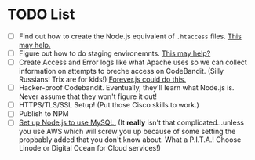 # TODO List

* [ ] Find out how to create the Node.js equivalent of `.htaccess` files. [This may help.](https://stackoverflow.com/questions/17199095/nodejs-equivalent-of-this-htaccess)
* [ ] Figure out how to do staging environemnts. [This may help?](https://stackoverflow.com/questions/36983023/htaccess-redirect-if-index-php-is-missing?rq=1)
* [ ] Create Access and Error logs like what Apache uses so we can collect information on attempts to breche access on CodeBandit. (Silly Russians! Trix are for kids!) [Forever.js could do this.](https://www.hacksparrow.com/express-js-logging-access-and-errors.html)
* [ ] Hacker-proof Codebandit.  Eventually, they'll learn what Node.js is.  Never assume that they won't figure it out!
* [ ] HTTPS/TLS/SSL Setup!  (Put those Cisco skills to work.)
* [ ] Publish to NPM
* [ ] [Set up Node.js to use MySQL.](https://www.w3schools.com/nodejs/nodejs_mysql.asp) (It **really** isn't that complicated...unless you use AWS which will screw you up because of some setting the propbably added that you don't know about. What a P.I.T.A.! Choose Linode or Digital Ocean for Cloud services!)
